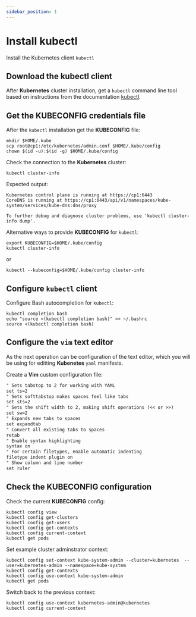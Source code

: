 ```yaml
---
sidebar_position: 1
---
```


# Install kubectl

Install the Kubernetes client `kubectl`

## Download the kubectl client

After **Kubernetes** cluster installation, get a `kubectl` command line tool based on instructions from the documentation [kubectl](https://kubernetes.io/docs/tasks/tools/#kubectl).


## Get the **KUBECONFIG** credentials file

After the `kubectl` installation get the **KUBECONFIG** file:

```shell
mkdir $HOME/.kube
scp root@cp1:/etc/kubernetes/admin.conf $HOME/.kube/config
chown $(id -u):$(id -g) $HOME/.kube/config
```

Check the connection to the **Kubernetes** cluster:

```shell
kubectl cluster-info
```

Expected output:

```shell
Kubernetes control plane is running at https://cp1:6443
CoreDNS is running at https://cp1:6443/api/v1/namespaces/kube-system/services/kube-dns:dns/proxy

To further debug and diagnose cluster problems, use 'kubectl cluster-info dump'.
```

Alternative ways to provide **KUBECONFIG** for `kubectl`:

```shell
export KUBECONFIG=$HOME/.kube/config
kubectl cluster-info
```

or

```shell
kubectl --kubeconfig=$HOME/.kube/config cluster-info
```

## Configure `kubectl` client

Configure Bash autocompletion for `kubectl`:

```shell
kubectl completion bash
echo "source <(kubectl completion bash)" >> ~/.bashrc       
source <(kubectl completion bash)
```

## Configure the `vim` text editor

As the next operation can be configuration of the text editor, which you will be using for editting **Kubenetes** `yaml` manifests.

Create a **Vim** custom configuration file:

```txt title="$HOME/.vimrc"
" Sets tabstop to 2 for working with YAML
set ts=2
" Sets softtabstop makes spaces feel like tabs
set sts=2
" Sets the shift width to 2, making shift operations (<< or >>)
set sw=2
" Expands new tabs to spaces
set expandtab
" Convert all existing tabs to spaces
retab
" Enable syntax highlighting
syntax on
" For certain filetypes, enable automatic indenting
filetype indent plugin on
" Show column and line number
set ruler
```

## Check the **KUBECONFIG** configuration

Check the current **KUBECONFIG** config:

```shell
kubectl config view
kubectl config get-clusters
kubectl config get-users
kubectl config get-contexts
kubectl config current-context
kubectl get pods
```

Set example cluster adminstrator context:

```shell
kubectl config set-context kube-system-admin --cluster=kubernetes  --user=kubernetes-admin --namespace=kube-system
kubectl config get-contexts
kubectl config use-context kube-system-admin
kubectl get pods
```

Switch back to the previous context:

```shell
kubectl config use-context kubernetes-admin@kubernetes
kubectl config current-context
```